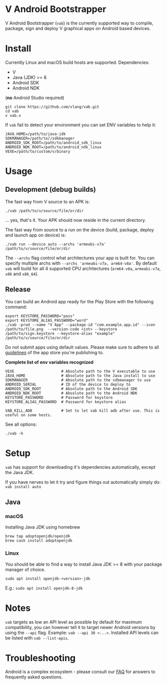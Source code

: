 # V Android Bootstrapper

V Android Bootstrapper (`vab`) is the currently supported way
to compile, package, sign and deploy V graphical apps on Android
based devices.

# Install

Currently Linux and macOS build hosts are supported.
Dependencies:
 * V
 * Java (JDK) >= 8
 * Android SDK
 * Android NDK

(**no** Android Studio required)

```
git clone https://github.com/vlang/vab.git
cd vab
v vab.v
```

If `vab` fail to detect your environment you can set ENV variables
to help it:
```
JAVA_HOME=/path/to/java-jdk
SDKMANAGER=/path/to//sdkmanager
ANDROID_SDK_ROOT=/path/to/android_sdk_linux
ANDROID_NDK_ROOT=/path/to/android_ndk_linux
VEXE=/path/to/custom/v/binary
```

# Usage

## Development (debug builds)

The fast way from V source to an APK is:
```
./vab /path/to/v/source/file/or/dir
```
... yes, that's it. Your APK should now reside in the current directory.

The fast way from source to a run on the device (build, package, deploy and launch app on device) is:
```
./vab run --device auto --archs 'armeabi-v7a' /path/to/v/source/file/or/dir
```
The `--archs` flag control what architectures your app is built for.
You can specify multiple archs with `--archs 'armeabi-v7a, arm64-v8a'`.
By default `vab` will build for all 4 supported CPU architectures (`arm64-v8a`, `armeabi-v7a`, `x86` and `x86_64`).

## Release

You can build an Android app ready for the Play Store with the following command:
```
export KEYSTORE_PASSWORD="pass"
export KEYSTORE_ALIAS_PASSWORD="word"
./vab -prod --name "V App" --package-id "com.example.app.id" --icon /path/to/file.png  --version-code <int> --keystore /path/to/sign.keystore --keystore-alias "example" /path/to/v/source/file/or/dir
```
Do not submit apps using default values.
Please make sure to adhere to all [guidelines](https://developer.android.com/studio/publish) of the app store you're publishing to.

**Complete list of env variables recognized**
```
VEXE                     # Absolute path to the V executable to use
JAVA_HOME                # Absolute path to the Java install to use
SDKMANAGER               # Absolute path to the sdkmanager to use
ANDROID_SERIAL           # ID of the device to deploy to
ANDROID_SDK_ROOT         # Absolute path to the Android SDK
ANDROID_NDK_ROOT         # Absolute path to the Android NDK
KEYSTORE_PASSWORD        # Password for keystore
KEYSTORE_ALIAS_PASSWORD  # Password for keystore alias

VAB_KILL_ADB             # Set to let vab kill adb after use. This is useful on some hosts.
```

See all options:
```
./vab -h
```

# Setup

`vab` has support for downloading it's dependencies automatically, except the Java JDK.

If you have nerves to let it try and figure things out automatically simply do:
`vab install auto`

## Java

### macOS

Installing Java JDK using homebrew

```
brew tap adoptopenjdk/openjdk
brew cask install adoptopenjdk
```

### Linux

You should be able to find a way to install Java JDK >= 8 with your package manager of choice.

```
sudo apt install openjdk-<version>-jdk
```

E.g.: `sudo apt install openjdk-8-jdk`

# Notes

`vab` targets as low an API level as possible by default for maximum compatibility, you can however tell it to target newer Android versions by using the `--api` flag. Example: `vab --api 30 <...>`.
Installed API levels can be listed with `vab --list-apis`.

# Troubleshooting

Android is a complex ecosystem - please consult our [FAQ](docs/FAQ.md) for answers to frequently asked questions.
